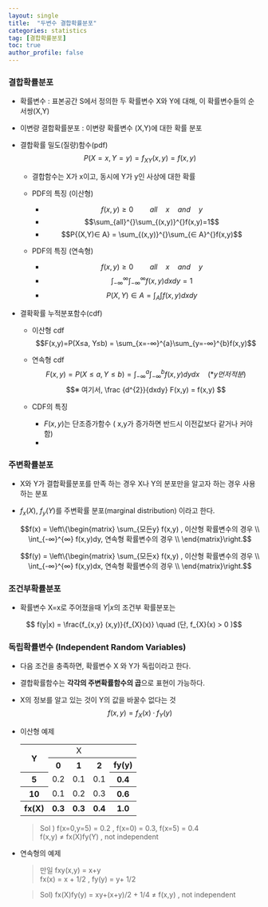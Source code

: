 ```yaml
---
layout: single
title:  "두변수 결합확률분포"
categories: statistics
tag: [결합확률분포]
toc: true
author_profile: false
---
```


### 결합확률분포

* 확률변수 : 표본공간 S에서 정의한 두 확률변수 X와 Y에 대해, 이 확률변수들의 순서쌍(X,Y)
* 이변량 결합확률분포 : 이변량 확률변수 (X,Y)에 대한 확률 분포
* 결합확률 밀도(질량)함수(pdf)
  $$P(X=x,Y=y)=f_{XY}(x,y) = f(x,y)$$
  * 결합함수는  X가 x이고, 동시에 Y가 y인 사상에 대한 확률

  * PDF의 특징 (이산형)
    * $$f(x,y) \ge 0\quad \quad  all \quad x \quad  and \quad  y$$
    * $$\sum_{all}^{}\sum_{(x,y)}^{}f(x,y)=1$$
    * $$P{(X,Y)∈ A} = \sum_{(x,y)}^{}\sum_{∈ A}^{}f(x,y)$$

  * PDF의 특징 (연속형)
    * $$f(x,y) \ge 0\quad \quad  all \quad x \quad  and \quad  y$$
    * $$\int_{-∞}^{∞} \int_{-∞}^{∞} f(x,y)dxdy = 1$$
    * $$P{(X,Y)∈ A} = \int_{A}^{} \int_{}^{} f(x,y)dxdy$$
  
  
* 결확확률 누적분포함수(cdf)
  * 이산형 cdf
    $$F(x,y)=P(X≤a, Y≤b) = \sum_{x=-∞}^{a}\sum_{y=-∞}^{b}f(x,y)$$

  * 연속형 cdf
    $$F(x,y)=P(X≤a, Y≤b) = \int_{-∞}^{a} \int_{-∞}^{b} f(x,y)dydx \quad (*y먼저 적분)$$
    $$※ 여기서, \frac {d^{2}}{dxdy} F(x,y) = f(x,y) $$

  * CDF의 특징
    * $F(x,y)$는 단조증가함수 ( x,y가 증가하면 반드시 이전값보다 같거나 커야함)
    * 

### 주변확률분포
* X와 Y가 결합확률분포를 만족 하는 경우 X나 Y의 분포만을 알고자 하는 경우 사용하는 분포
* $f_{x}(X)$, $f_{y}(Y)$를 주변확률 분포(marginal distribution) 이라고 한다.
  
  $$f(x) = \left\{\begin{matrix} \sum_{모든y} f(x,y) , 이산형 확률변수의 경우 \\ \int_{-∞}^{∞} f(x,y)dy, 연속형 확률변수의 경우 \\ \end{matrix}\right.$$

  $$f(y) = \left\{\begin{matrix} \sum_{모든x} f(x,y) , 이산형 확률변수의 경우 \\ \int_{-∞}^{∞} f(x,y)dx, 연속형 확률변수의 경우 \\ \end{matrix}\right.$$


### 조건부확률분포

* 확률변수 X=x로 주어졌을때 $Y|x$의 조건부 확률분포는
  
$$ f(y|x) = \frac{f_{x,y} (x,y)}{f_{X}(x)} \quad (단, f_{X}(x) >  0 )$$



### 독립확률변수 (Independent Random Variables)

* 다음 조건을 충족하면, 확률변수 X 와 Y가 독립이라고 한다.
* 결합확률함수는 **각각의 주변확률함수의 곱**으로 표현이 가능하다.
* X의 정보를 알고 있는 것이 Y의 값을 바꿀수 없다는 것
  $$ f(x,y)= f_{X}(x)·f_{Y}(y)$$

* 이산형 예제
  
  <table>
  
  <tbody>
      <tr><th rowspan="2">Y</th><td colspan=3 style="text-align:center;">X</td><th></th></tr>  
      <tr><th>0</th><th>1</th><th>2</th><th>fy(y)</th></tr>
      <tr><th>5</th><td>0.2</td><td>0.1</td><td>0.1</td><th>0.4</th></tr>
      <tr><th>10</th><td>0.1</td><td>0.2</td><td>0.3</td><th>0.6</th></tr>      
      <tr><th>fx(X)</th><th>0.3</th><th>0.3</th><th>0.4</th><th>1.0</th></tr>            
  <tbody>
  </table>  

  > Sol ) f(x=0,y=5) = 0.2 , f(x=0) = 0.3, f(x=5) = 0.4<br>
  > f(x,y) ≠ fx(X)fy(Y) , not independent

* 연속형의 예제
  
  > 만일 fxy(x,y) = x+y<br>
  > fx(x) = x + 1/2 , fy(y) = y+ 1/2

  > Sol) fx(X)fy(y) = xy+(x+y)/2 + 1/4 ≠ f(x,y) , not independent